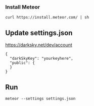 
### Install Meteor 
    curl https://install.meteor.com/ | sh

## Update settings.json
https://darksky.net/dev/account

    {
      "darkSkyKey": "yourkeyhere",
      "public": {
      }
    }

## Run
    meteor --settings settings.json